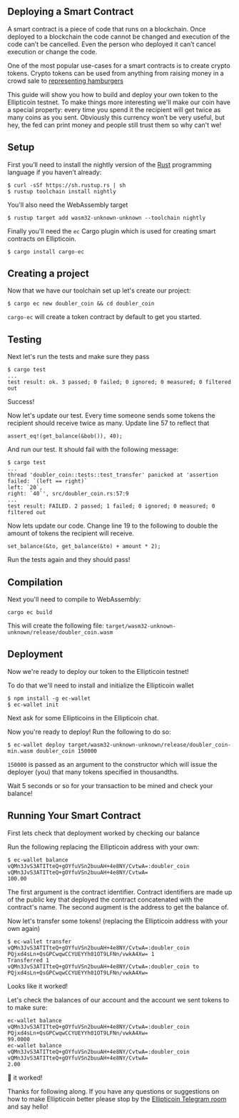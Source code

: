 ## Deploying a Smart Contract
A smart contract is a piece of code that runs on a blockchain. Once deployed to a blockchain the code cannot be changed and execution of the code can’t be cancelled. Even the person who deployed it can’t cancel execution or change the code.

One of the most popular use-cases for a smart contracts is to create crypto tokens. Crypto tokens can be used from anything from raising money in a crowd sale to [representing hamburgers](https://www.cnbc.com/2017/08/28/burger-king-russia-cryptocurrency-whoppercoin.html)    

This guide will show you how to build and deploy your own token to the Ellipticoin testnet. To make things more interesting we'll make our coin have a special property: every time you spend it the recipient will get twice as many coins as you sent. Obviously this currency won’t be very useful, but hey, the fed can print money and people still trust them so why can't we!

## Setup
First you’ll need to install the nightly version of the [Rust](https://www.rust-lang.org/) programming language if you haven’t already:

    $ curl -sSf https://sh.rustup.rs | sh
    $ rustup toolchain install nightly

You'll also need the WebAssembly target

    $ rustup target add wasm32-unknown-unknown --toolchain nightly

Finally you'll need the `ec` Cargo plugin which is used for creating smart contracts on Ellipticoin.

    $ cargo install cargo-ec

## Creating a project
Now that we have our toolchain set up let's create our project:

    $ cargo ec new doubler_coin && cd doubler_coin

`cargo-ec` will create a token contract by default to get you started.

## Testing
Next let's run the tests and make sure they pass

    
    $ cargo test
    ...
    test result: ok. 3 passed; 0 failed; 0 ignored; 0 measured; 0 filtered out


Success!

Now let's update our test. Every time someone sends some tokens the recipient should receive twice as many. Update line 57 to reflect that

    assert_eq!(get_balance(&bob()), 40);

And run our test. It should fail with the following message:

    $ cargo test
    ...
    thread 'doubler_coin::tests::test_transfer' panicked at 'assertion failed: `(left == right)`
    left: `20`,
    right: `40`', src/doubler_coin.rs:57:9
    ...
    test result: FAILED. 2 passed; 1 failed; 0 ignored; 0 measured; 0 filtered out

Now lets update our code. Change line 19 to the following to double the amount of tokens the recipient will receive.

    set_balance(&to, get_balance(&to) + amount * 2);

Run the tests again and they should pass!

## Compilation
Next you'll need to compile to WebAssembly:

    cargo ec build

This will create the following file: `target/wasm32-unknown-unknown/release/doubler_coin.wasm`



## Deployment
Now we're ready to deploy our token to the Ellipticoin testnet!


To do that we'll need to install and initialize the Ellipticoin wallet

    $ npm install -g ec-wallet
    $ ec-wallet init

Next ask for some Ellipticoins in the Ellipticoin chat.

Now you're ready to deploy! Run the following to do so:

    $ ec-wallet deploy target/wasm32-unknown-unknown/release/doubler_coin-min.wasm doubler_coin 150000

`150000` is passed as an argument to the constructor which will issue the deployer (you) that many tokens specified in thousandths.

Wait 5 seconds or so for your transaction to be mined and check your balance!

## Running Your Smart Contract
First lets check that deployment worked by checking our balance

Run the following replacing the Ellipticoin address with your own:

    $ ec-wallet balance vQMn3JvS3ATITteQ+gOYfuVSn2buuAH+4e8NY/CvtwA=:doubler_coin vQMn3JvS3ATITteQ+gOYfuVSn2buuAH+4e8NY/CvtwA=
    100.00

The first argument is the contract identifier. Contract identifiers are made up of the public key that deployed the contract concatenated with the contract's name. The second augment is the address to get the balance of.

Now let's transfer some tokens! (replacing the Ellipticoin address with your own again)

    $ ec-wallet transfer vQMn3JvS3ATITteQ+gOYfuVSn2buuAH+4e8NY/CvtwA=:doubler_coin PQjxd4sLn+QsGPCwqwCCYUEYYh01OT9LFNn/vwkA4Xw= 1
    Transferred 1 vQMn3JvS3ATITteQ+gOYfuVSn2buuAH+4e8NY/CvtwA=:doubler_coin to PQjxd4sLn+QsGPCwqwCCYUEYYh01OT9LFNn/vwkA4Xw=

Looks like it worked!

Let's check the balances of our account and the account we sent tokens to to make sure:

    ec-wallet balance vQMn3JvS3ATITteQ+gOYfuVSn2buuAH+4e8NY/CvtwA=:doubler_coin PQjxd4sLn+QsGPCwqwCCYUEYYh01OT9LFNn/vwkA4Xw=
    99.0000
    ec-wallet balance vQMn3JvS3ATITteQ+gOYfuVSn2buuAH+4e8NY/CvtwA=:doubler_coin vQMn3JvS3ATITteQ+gOYfuVSn2buuAH+4e8NY/CvtwA=
    2.00

🎉 it worked!

Thanks for following along. If you have any questions or suggestions on how to make Ellipticoin better please stop by the [Ellipticoin Telegram room](https://t.me/ellipticoin) and say hello!

